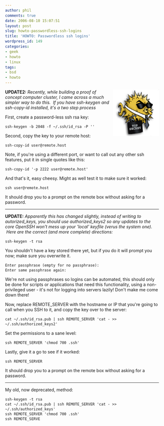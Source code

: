 ```yaml
---
author: phil
comments: true
date: 2006-08-10 15:07:51
layout: post
slug: howto-passwordless-ssh-logins
title: 'HOWTO: Passwordless ssh logins'
wordpress_id: 149
categories:
- geek
- howto
- linux
tags:
- bsd
- howto
---
```


<img width="150" height="153" align="right" src="/assets/2006/openssh.png" border="0"> **UPDATE2:** _Recently, while building a proof of concept computer cluster, I came across a much simpler way to do this.  If you have ssh-keygen and ssh-copy-id installed, it's a two step process_

First, create a password-less ssh rsa key:

    ssh-keygen -b 2048 -f ~/.ssh/id_rsa -P ''

Second, copy the key to your remote host:

    ssh-copy-id user@remote.host

Note, if you're using a different port, or want to call out any other ssh features, put it in single quotes like this:

    ssh-copy-id '-p 2222 user@remote.host'

And that's it, easy cheesy. Might as well test it to make sure it worked:

    ssh user@remote.host

It should drop you to a prompt on the remote box without asking for a password.

* * *

**UPDATE:** _Apparently this has changed slightly, instead of writing to autorized_keys, you should use authorized_keys2 so any updates to the core OpenSSH won't mess up your 'local' keyfile (verus the system one).  Here are the correct (and more complete) directions:_


    ssh-keygen -t rsa

You shouldn't have a key stored there yet, but if you do it will prompt you now; make sure you overwrite it.

    Enter passphrase (empty for no passphrase): 
    Enter same passphrase again: 


We're not using passphrases so logins can be automated, this should only be done for scripts or applications that need this functionality, using a non-privileged user - it's not for logging into servers lazily! Don't make me come down there!

Now, replace REMOTE_SERVER with the hostname or IP that you're going to call when you SSH to it, and copy the key over to the server:

    cat ~/.ssh/id_rsa.pub | ssh REMOTE_SERVER 'cat - >> ~/.ssh/authorized_keys2'

Set the permissions to a sane level:

    ssh REMOTE_SERVER 'chmod 700 .ssh'

Lastly, give it a go to see if it worked:

    ssh REMOTE_SERVER

It should drop you to a prompt on the remote box without asking for a password.

* * *

My old, now deprecated, method:

    ssh-keygen -t rsa
    cat ~/.ssh/id_rsa.pub | ssh REMOTE_SERVER 'cat - >> ~/.ssh/authorized_keys'
    ssh REMOTE_SERVER 'chmod 700 .ssh'
    ssh REMOTE_SERVE
